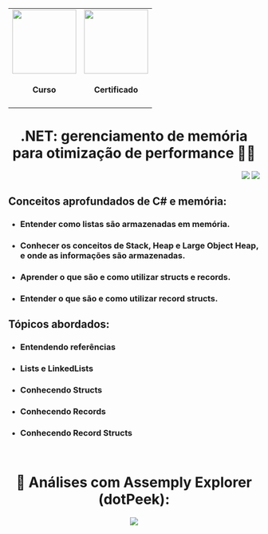 <div align="center">
  <table>
    <tr>
      <td align="center">
        <!-- Link para o Certificado -->
        <a href="https://cursos.alura.com.br/certificate/gustavo-vieira17/dotnet-gerenciamento-memoria-otimizacao-performance">
          <img loading="lazy" width="128px" src="https://www.alura.com.br/assets/api/cursos/dotnet-gerenciamento-memoria-otimizacao-performance.svg" />
        </a>
        <h4>Curso</h4>
      </td>
      <td align="center">
        <!-- Link para o Certificado -->
        <a href="https://cursos.alura.com.br/certificate/gustavo-vieira17/dotnet-gerenciamento-memoria-otimizacao-performance">
          <img loading="lazy" width="128px" src="https://static.vecteezy.com/system/resources/previews/028/293/920/original/trophy-icon-3d-rendering-illustration-png.png" />
        </a>
        <h4>Certificado</h4>
      </td>
    </tr>
  </table>
  <h1>.NET: gerenciamento de memória para otimização de performance 🐱‍🏍</h1>
</div>
<p align="right">
  <img loading="lazy" src="https://img.shields.io/badge/CARGA_HORARIA-8_HORAS-purple?style=for-the-badge"/>
  <img loading="lazy" src="http://img.shields.io/static/v1?label=STATUS&message=FINALIZADO!&color=GREEN&style=for-the-badge"/>
</p>

<div>
  <h2>Conceitos aprofundados de C# e memória:</h2>
  <ul>
    <li><h3>Entender como listas são armazenadas em memória.</h3></li>
    <li><h3>Conhecer os conceitos de Stack, Heap e Large Object Heap, e onde as informações são armazenadas.</h3></li>
    <li><h3>Aprender o que são e como utilizar structs e records.</h3></li>
    <li><h3>Entender o que são e como utilizar record structs.</h3></li>
  </ul>

  <h2>Tópicos abordados:</h2>
  <ul>
    <li><h3>Entendendo referências</h3></li>
    <li><h3>Lists e LinkedLists </h3></li>
    <li><h3>Conhecendo Structs</h3></li>
    <li><h3>Conhecendo Records</h3></li>
    <li><h3>Conhecendo Record Structs</h3></li>
  </ul>
</div>
<br>
<div align="center">
  <h1> 🧮 Análises com Assemply Explorer (dotPeek): </h1>
  <img src="https://raw.githubusercontent.com/GustavoVieiraa/.NET-gerenciamento-de-memoria-para-otimizacao-de-performance/refs/heads/main/archives/dotPeekDiferen%C3%A7aDaEstruturaClassXStruct.png">
</div>
